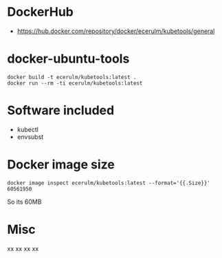 # DockerHub

* https://hub.docker.com/repository/docker/ecerulm/kubetools/general


# docker-ubuntu-tools

    docker build -t ecerulm/kubetools:latest .
    docker run --rm -ti ecerulm/kubetools:latest

# Software included

* kubectl
* envsubst


# Docker image size


```
docker image inspect ecerulm/kubetools:latest --format='{{.Size}}'
60561950
```

So its 60MB

# Misc
xx
xx
xx
xx
